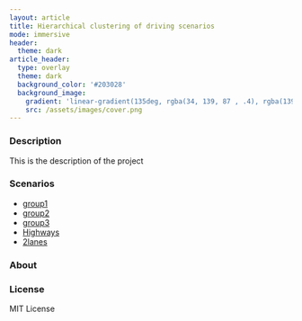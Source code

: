 ```yaml
---
layout: article
title: Hierarchical clustering of driving scenarios
mode: immersive
header:
  theme: dark
article_header:
  type: overlay
  theme: dark
  background_color: '#203028'
  background_image:
    gradient: 'linear-gradient(135deg, rgba(34, 139, 87 , .4), rgba(139, 34, 139, .4))'
    src: /assets/images/cover.png
---
```

### Description

This is the description of the project

### Scenarios

- [group1](scenarios/group1)
- [group2](scenarios/group2)
- [group3](scenarios/group3)
- [Highways](scenarios/highways)
- [2lanes](scenarios/2lanes)

### About

### License

MIT License


